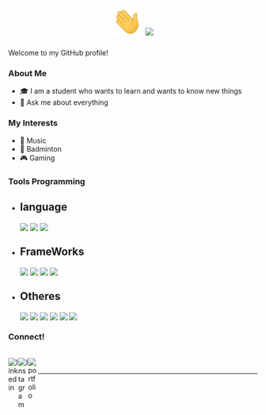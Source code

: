 <h1 align="center">
  <img src="https://raw.githubusercontent.com/ABSphreak/ABSphreak/master/gifs/Hi.gif" width="60px" >
  <img src="https://readme-typing-svg.demolab.com?Archivo+Black&display=swap&weight=500&size=40&pause=1000&color=494CFF&random=false&width=435&lines=MRamdhan+Irawan">
  </h1>

Welcome to my GitHub profile!

### About Me

- 🎓 I am a student who wants to learn and wants to know new things
- 💬 Ask me about everything

### My Interests

- 🎼 Music
- 🏸 Badminton
- 🎮 Gaming

### Tools Programming
- language
  -
    <img align="center" width="30" src="https://github.com/yurijserrano/Github-Profile-Readme-Logos/blob/master/programming%20languages/javascript.svg" />
    <img align="center" width="30" src="https://github.com/yurijserrano/Github-Profile-Readme-Logos/blob/master/programming%20languages/php.png" />
    <img align="center" width="30" src="https://github.com/yurijserrano/Github-Profile-Readme-Logos/blob/master/programming%20languages/python.svg" />
- FrameWorks
  -
    <img align="center" width="40" src="https://github.com/yurijserrano/Github-Profile-Readme-Logos/blob/master/frameworks/vuejs.svg" />
    <img align="center" width="40" src="https://github.com/yurijserrano/Github-Profile-Readme-Logos/blob/master/frameworks/laravel.svg" />
    <img align="center" width="40" src="https://github.com/yurijserrano/Github-Profile-Readme-Logos/blob/master/frameworks/boostrap.svg" />
    <img align="center" width="40" src="https://upload.wikimedia.org/wikipedia/commons/thumb/d/d5/Tailwind_CSS_Logo.svg/512px-Tailwind_CSS_Logo.svg.png?20230715030042" />
- Otheres
  -
  <img align="center" width="60" src="https://github.com/yurijserrano/Github-Profile-Readme-Logos/blob/master/others/html.svg" />
  <img align="center" width="60" src="https://github.com/yurijserrano/Github-Profile-Readme-Logos/blob/master/others/css.svg" / >
  <img align="center" width="80" src="https://github.com/yurijserrano/Github-Profile-Readme-Logos/blob/master/others/git.svg" / >
  <img align="center" width="50" src="https://github.com/yurijserrano/Github-Profile-Readme-Logos/blob/master/text%20editors/vscode.svg" / >
  <img align="center" width="60" src="https://logotyp.us/file/figma.svg" / >
  <img align="center" width="50" src="https://seeklogo.com/images/P/postman-logo-0087CA0D15-seeklogo.com.png" / >

### <summary><strong>Connect!</strong></summary>
</br>
<a href="https://www.linkedin.com/in/dani-daniii-b4097b260/">
  <img align="left" alt="linkedin" width="20px" src="https://simpleicons.vercel.app/linkedin/495f7e" />
</a>
<a href="https://www.instagram.com/mramdhan_dani/">
  <img align="left" alt="Instagram" width="20px" src="https://simpleicons.now.sh/instagram/495f7e" />
</a>
<a href="https://mramdhan.github.io/Portfolio-V2/">
  <img align="left" alt="portfolio" width="20px" src="https://simpleicons.vercel.app/instatus/495f7e" />
</a>
</Br>
<hr>
